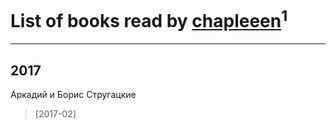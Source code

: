 # List of books read by [chapleeen](http://twitter.com/chapleeen)<sup>1</sup>
---

## 2017

Аркадий и Борис Стругацкие
> [2017-02] 



